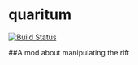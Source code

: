 # quaritum
[![Build Status](https://travis-ci.org/Eladkay/quaritum.svg?branch=master)](https://travis-ci.org/Eladkay/quaritum)

##A mod about manipulating the rift
